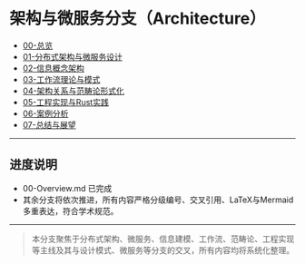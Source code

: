 # 架构与微服务分支（Architecture）

- [00-总览](./00-Overview.md)
- [01-分布式架构与微服务设计](./01-DistributedMicroservices.md)
- [02-信息概念架构](./02-InformationConcept.md)
- [03-工作流理论与模式](./03-WorkflowTheory.md)
- [04-架构关系与范畴论形式化](./04-CategoryTheory.md)
- [05-工程实现与Rust实践](./05-EngineeringRust.md)
- [06-案例分析](./06-CaseStudies.md)
- [07-总结与展望](./07-SummaryProspect.md)

---

## 进度说明

- 00-Overview.md 已完成
- 其余分支将依次推进，所有内容严格分级编号、交叉引用、LaTeX与Mermaid多重表达，符合学术规范。

---

> 本分支聚焦于分布式架构、微服务、信息建模、工作流、范畴论、工程实现等主线及其与设计模式、微服务等分支的交叉，所有内容均将系统化整理。
